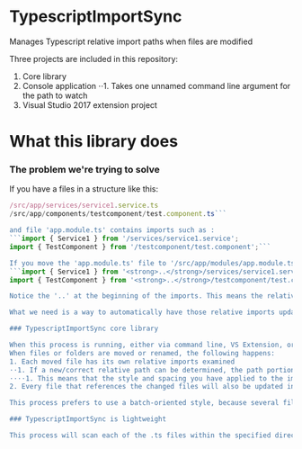 # TypescriptImportSync
Manages Typescript relative import paths when files are modified

Three projects are included in this repository:
1. Core library
2. Console application
⋅⋅1. Takes one unnamed command line argument for the path to watch
3. Visual Studio 2017 extension project


# What this library does

### The problem we're trying to solve

If you have a files in a structure like this: <br/>
 ```/src/app/app.module.ts
 /src/app/services/service1.service.ts
 /src/app/components/testcomponent/test.component.ts```

and file 'app.module.ts' contains imports such as :
```import { Service1 } from '/services/service1.service';
import { TestComponent } from '/testcomponent/test.component';```

If you move the 'app.module.ts' file to '/src/app/modules/app.module.ts', you've now got a problem: your relative imports are incorrect. To resolve this, you would need to change each import to:<br/>
```import { Service1 } from '<strong>..</strong>/services/service1.service';
import { TestComponent } from '<strong>..</strong>/testcomponent/test.component';```

Notice the '..' at the beginning of the imports. This means the relative path should first go up one level before going down further directories. Updating one file like this is annoying, but not the end of the world. But when you move several files at once, such as when moving a whole directory, then it can be burdensome. Also, when you have other files that reference any of the moved files, you now have to update multiple files at once.

What we need is a way to automatically have those relative imports updated when we move/rename files/directories.

### TypescriptImportSync core library

When this process is running, either via command line, VS Extension, or by some other means, this process will be taken care of for you. 
When files or folders are moved or renamed, the following happens:
1. Each moved file has its own relative imports examined
⋅⋅1. If a new/correct relative path can be determined, the path portion of the import line will be updated
⋅⋅⋅⋅1. This means that the style and spacing you have applied to the import line will still be preserved
2. Every file that references the changed files will also be updated in a similar manner if necessary

This process prefers to use a batch-oriented style, because several files could be updated at once (such as when cutting/pasting many files or a whole directory full of files), and this can lead to race conditions when examining and updating files that could be modified during the process.

### TypescriptImportSync is lightweight

This process will scan each of the .ts files within the specified directory just once initially, to store ONLY the relative import lines and the exported objects. These are maintained in memory and are automatically updated whenever files change. Entire file contents are not stored in memory.
